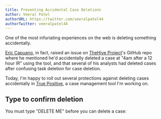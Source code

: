 ```yaml
---
title: Preventing Accidental Case Deletions
author: Veeral Patel
authorURL: https://twitter.com/veeralpatel44
authorTwitter: veeralpatel44
---
```


One of the most infuriating experiences on the web is deleting something accidentally.

[Eric Capuano](https://twitter.com/eric_capuano), in fact, raised an issue on [TheHive Project](https://github.com/TheHive-Project/TheHive)'s GitHub repo where he mentioned he'd accidentally deleted a case at "4am after a 12 hour IR" using the tool, and that several of his analysts had deleted cases after confusing task deletion for case deletion.

Today, I'm happy to roll out several protections against deleting cases accidentally in [True Positive](https://www.truepositive.app/), a case management tool I'm working on.

## Type to confirm deletion

You must type "DELETE ME" before you can delete a case:
